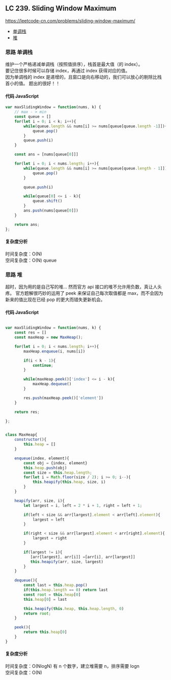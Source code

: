 ## LC 239. Sliding Window Maximum
https://leetcode-cn.com/problems/sliding-window-maximum/
- [单调栈](#思路-单调栈)
- [堆](#思路-堆)

### 思路 单调栈

维护一个严格递减单调栈（按照值排序），栈首是最大值（的 index）。  
要记住很多时候可以存储 index，再通过 index 获得对应的值。  
因为单调栈的 index 是递增的，且窗口是向右移动的，我们可以放心的剔除比栈首小的值。
题出的很好！！

#### 代码 JavaScript

```JavaScript
var maxSlidingWindow = function(nums, k) {
    // max - > min
    const queue = []
    for(let i = 0; i < k; i++){
        while(queue.length && nums[i] >= nums[queue[queue.length -1]]){
            queue.pop()
        }
        queue.push(i)
    }

    const ans = [nums[queue[0]]]

    for(let i = 0; i < nums.length; i++){
        while(queue.length && nums[i] >= nums[queue[queue.length - 1]]){
            queue.pop()
        }

        queue.push(i)

        while(queue[0] <= i - k){
            queue.shift()
        }
        ans.push(nums[queue[0]])
    }

    return ans;
};

```

#### 复杂度分析

时间复杂度：O(N) </br>
空间复杂度：O(N) queue

### 思路 堆

超时，因为用的是自己写的堆...
然而官方 api 接口的堆不允许用负数，真让人头疼。
官方题解很巧妙的运用了 peek 来保证自己每次取值都是 max，而不会因为新来的值比现在已经 pop 的更大而错失更新机会。

#### 代码 JavaScript

```JavaScript

var maxSlidingWindow = function(nums, k) {
    const res = []
    const maxHeap = new MaxHeap();

    for(let i = 0; i < nums.length; i++){
        maxHeap.enqueue(i, nums[i])

        if(i < k - 1){
            continue;
        }

        while(maxHeap.peek()['index'] <= i - k){
            maxHeap.dequeue()
        }

        res.push(maxHeap.peek()['element'])
    }

    return res;

};


class MaxHeap{
    constructor(){
        this.heap = []
    }

    enqueue(index, element){
        const obj = {index, element}
        this.heap.push(obj)
        const size = this.heap.length;
        for(let i = Math.floor(size / 2); i >= 0; i--){
            this.heapify(this.heap, size, i)
        }
    }

    heapify(arr, size, i){
        let largest = i, left = 2 * i + 1, right = left + 1;

        if(left < size && arr[largest].element < arr[left].element){
            largest = left
        }

        if(right < size && arr[largest].element < arr[right].element){
            largest = right
        }

        if(largest != i){
           [arr[largest], arr[i]] =[arr[i], arr[largest]]
           this.heapify(arr, size, largest)
        }
    }

    dequeue(){
        const last = this.heap.pop()
        if(this.heap.length == 0) return last
        const root = this.heap[0]
        this.heap[0] = last

        this.heapify(this.heap, this.heap.length, 0)
        return root;
    }

    peek(){
        return this.heap[0]
    }
}

```

#### 复杂度分析

时间复杂度：O(NlogN) 有 n 个数字，建立堆需要 n，排序需要 logn</br>
空间复杂度：O(N)
